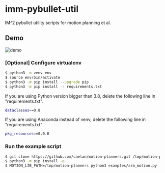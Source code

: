 # imm-pybullet-util

IM^2 pybullet utility scripts for motion planning et al.

## Demo

![demo](./fig/2022-05-18-demo.gif)

### [Optional] Configure virtualenv

```bash
$ python3 -m venv env
$ source env/bin/activate
$ python3 -m pip install --upgrade pip
$ python3 -m pip install -r requirements.txt
```

If you are using Python version bigger than 3.8, delete the following line in "requirements.txt".
```bash
dataclasses==0.8
```

If you are using Anaconda instead of venv, delete the following line in "requirements.txt"
```bash
pkg_resources==0.0.0
```

### Run the example script

```bash
$ git clone https://github.com/caelan/motion-planners.git /tmp/motion-planners
$ python3 -m pip install -e.
$ MOTION_LIB_PATH=/tmp/motion-planners python3 examples/arm_motion.py
```
